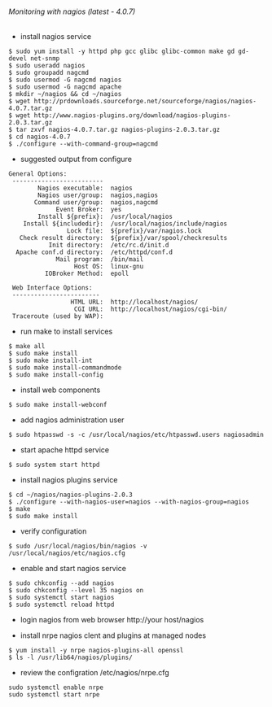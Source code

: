 ###### Monitoring with nagios (latest - 4.0.7)
* install nagios service
```
$ sudo yum install -y httpd php gcc glibc glibc-common make gd gd-devel net-snmp 
$ sudo useradd nagios
$ sudo groupadd nagcmd
$ sudo usermod -G nagcmd nagios
$ sudo usermod -G nagcmd apache
$ mkdir ~/nagios && cd ~/nagios
$ wget http://prdownloads.sourceforge.net/sourceforge/nagios/nagios-4.0.7.tar.gz 
$ wget http://www.nagios-plugins.org/download/nagios-plugins-2.0.3.tar.gz 
$ tar zxvf nagios-4.0.7.tar.gz nagios-plugins-2.0.3.tar.gz
$ cd nagios-4.0.7
$ ./configure --with-command-group=nagcmd
```
* suggested output from configure
```
General Options:
 -------------------------
        Nagios executable:  nagios
        Nagios user/group:  nagios,nagios
       Command user/group:  nagios,nagcmd
             Event Broker:  yes
        Install ${prefix}:  /usr/local/nagios
    Install ${includedir}:  /usr/local/nagios/include/nagios
                Lock file:  ${prefix}/var/nagios.lock
   Check result directory:  ${prefix}/var/spool/checkresults
           Init directory:  /etc/rc.d/init.d
  Apache conf.d directory:  /etc/httpd/conf.d
             Mail program:  /bin/mail
                  Host OS:  linux-gnu
          IOBroker Method:  epoll

 Web Interface Options:
 ------------------------
                 HTML URL:  http://localhost/nagios/
                  CGI URL:  http://localhost/nagios/cgi-bin/
 Traceroute (used by WAP):
```
* run make to install services 
```
$ make all
$ sudo make install
$ sudo make install-int
$ sudo make install-commandmode
$ sudo make install-config
```
* install web components
```
$ sudo make install-webconf
```
* add nagios administration user
```
$ sudo htpasswd -s -c /usr/local/nagios/etc/htpasswd.users nagiosadmin
```
* start apache httpd service
```
$ sudo system start httpd
```
* install nagios plugins service
```
$ cd ~/nagios/nagios-plugins-2.0.3
$ ./configure --with-nagios-user=nagios --with-nagios-group=nagios
$ make
$ sudo make install
```
* verify configuration
```
$ sudo /usr/local/nagios/bin/nagios -v /usr/local/nagios/etc/nagios.cfg
```
* enable and start nagios service
```
$ sudo chkconfig --add nagios
$ sudo chkconfig --level 35 nagios on
$ sudo systemctl start nagios
$ sudo systemctl reload httpd
```
* login nagios from web browser http://your host/nagios

* install nrpe nagios clent and plugins at managed nodes
```
$ yum install -y nrpe nagios-plugins-all openssl
$ ls -l /usr/lib64/nagios/plugins/
```
* review the configration /etc/nagios/nrpe.cfg
```
sudo systemctl enable nrpe
sudo systemctl start nrpe
```
